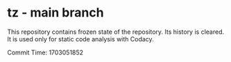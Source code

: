 # tz - main branch

This repository contains frozen state of the repository.
Its history is cleared. It is used only for static code
analysis with Codacy.

Commit Time: 1703051852
